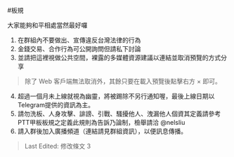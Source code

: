 #板規

大家能夠和平相處當然最好囉

1. 在群組內不要做出、宣傳違反台灣法律的行為
2. 金錢交易、合作行為可公開詢問但請私下討論
3. 並請把這裡視做公共空間，裸露的多媒體資源建議以連結並取消預覽的方式分享

> 除了 Web 客戶端無法取消外，其餘只要在載入預覽後點擊右方 × 即可。

4. 超過一個月未上線就視為幽靈，將被踢除不另行通知喔，最後上線日期以Telegram提供的資訊為主。
5. 請勿洗板、人身攻擊、誹謗、引戰、騷擾他人、洩漏他人個資其定義請參考PTT甲板板規之定義此規則為告訴乃論制，檢舉請洽 @nelsliu
6. 請入群後加入廣播頻道（連結請見群組資訊），以便訊息傳播。

> Last Edited: 修改條文 3

